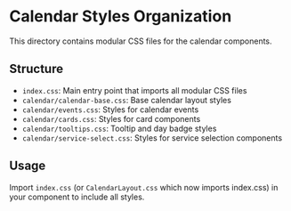 
# Calendar Styles Organization

This directory contains modular CSS files for the calendar components.

## Structure

- `index.css`: Main entry point that imports all modular CSS files
- `calendar/calendar-base.css`: Base calendar layout styles
- `calendar/events.css`: Styles for calendar events
- `calendar/cards.css`: Styles for card components
- `calendar/tooltips.css`: Tooltip and day badge styles
- `calendar/service-select.css`: Styles for service selection components

## Usage

Import `index.css` (or `CalendarLayout.css` which now imports index.css) in your component to include all styles.
